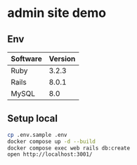 # admin site demo

## Env

| Software | Version |
|-------------|----------|
| Ruby        | 3.2.3    |
| Rails       | 8.0.1    |
| MySQL       | 8.0      |

## Setup local

```sh
cp .env.sample .env
docker compose up -d --build
docker compose exec web rails db:create
open http://localhost:3001/
```
